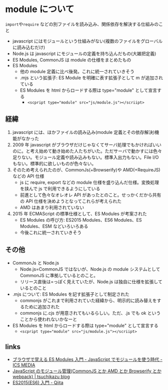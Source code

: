# module について

`import`や`require` などの別ファイルを読み込み、関係依存を解決する仕組みのこと

- javascript にはモジュールという仕組みがない(複数のファイルをグローバルに読み込むだけ)
- Node.js は javascript にモジュールの定義を持ち込んだもの(大雑把定義)
- ES Modules, CommonJS は module の仕様をまとめたもの
- ES Modules
  - 他の module 定義に比べ後発。これに統一されていきそう
  - .mjs という拡張子: ES Module を明確に表す拡張子として m が追加されている
  - ES Modules を html からロードする際は type="module" として宣言する
    - `<scpript type="module" src="js/module.js"></scriipt>`

## 経緯

1. javascript には、ほかファイルの読み込み(module 定義とその依存解決)機能がなかった
2. 2009 年 javascript がブラウザだけじゃなくてサーバ処理でもかければいいのに。と考え始めて動き始めた人たちがいた。ただサーバで動かすには色々足りない。モジュール定義や読み込みもない。標準入出力もない。File I/O もない。標準的に欲しいものが色々ない。
3. そのため考えられたのが、CommonJs(+Browserify)や AMD(+RequireJS)などの API 仕様
   - js に require, export などの module 仕様を盛り込んだ仕様。変換処理を挟んで js で利用できるようにしている
   - 前進として色々なオレオレ API があったとのこと。せっかくだから共有の API 仕様を決めようとなってこれらが考えられた
   - AMD はあまり利用されていない
4. 2015 年 ECMAScript の標準仕様として、ES Modules が考案された
   - ES Modules の呼び方: ES2015 Modules、ES6 Modules、ES Modules、ESM などいろいろある
   - 今後これに統一されていきそう

## その他

- CommonJs と Node.js
  - Node.js=CommonJS ではないが、Node.js の module システムとして CommonJS に準拠しているとのこと。
  - リリース直後は=っぽく見えていたが、Node.js は独自に仕様を拡張しているとのこと
- .mjs について: ES Modules を記す拡張子として制定された
  - commonjs がこれまで利用されていた経緯から、明示的に読み替えをするために追加された
  - commonjs に.cjs が用意されてもいるらしい。ただ、.js でも ok ということから使われないかなーと
- ES Modules を html からロードする際は type="module" として宣言する
  - `<scpript type="module" src="js/module.js"></scriipt>`

## links

- [ブラウザで覚える ES Modules 入門 \- JavaScript でモジュールを使う時代 \- ICS MEDIA](https://ics.media/entry/16511/)
- [JavaScript のモジュール管理\(CommonJS とか AMD とか Browserify とか webpack\) \| tsuchikazu blog](https://tsuchikazu.net/javascript-module)
- [ES2015\(ES6\) 入門 \- Qiita](https://qiita.com/soarflat/items/b251caf9cb59b72beb9b)
